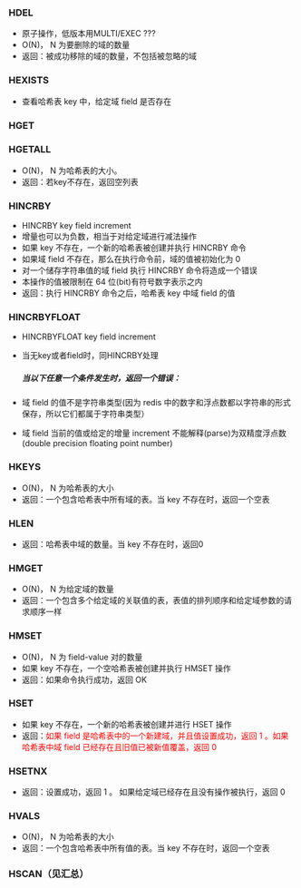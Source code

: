 ### HDEL
* 原子操作，低版本用MULTI/EXEC ???
* O(N)， N 为要删除的域的数量
* 返回：被成功移除的域的数量，不包括被忽略的域


### HEXISTS
* 查看哈希表 key 中，给定域 field 是否存在

### HGET

### HGETALL
* O(N)， N 为哈希表的大小。
* 返回：若key不存在，返回空列表

### HINCRBY
* HINCRBY key field increment
* 增量也可以为负数，相当于对给定域进行减法操作
* 如果 key 不存在，一个新的哈希表被创建并执行 HINCRBY 命令
* 如果域 field 不存在，那么在执行命令前，域的值被初始化为 0 
* 对一个储存字符串值的域 field 执行 HINCRBY 命令将造成一个错误
* 本操作的值被限制在 64 位(bit)有符号数字表示之内
* 返回：执行 HINCRBY 命令之后，哈希表 key 中域 field 的值

### HINCRBYFLOAT
* HINCRBYFLOAT key field increment
* 当无key或者field时，同HINCRBY处理

    ##### 当以下任意一个条件发生时，返回一个错误：
* 域 field 的值不是字符串类型(因为 redis 中的数字和浮点数都以字符串的形式保存，所以它们都属于字符串类型）
* 域 field 当前的值或给定的增量 increment 不能解释(parse)为双精度浮点数(double precision floating point number)

### HKEYS
* O(N)， N 为哈希表的大小
* 返回：一个包含哈希表中所有域的表。当 key 不存在时，返回一个空表


### HLEN
* 返回：哈希表中域的数量。当 key 不存在时，返回0

### HMGET
* O(N)， N 为给定域的数量
* 返回：一个包含多个给定域的关联值的表，表值的排列顺序和给定域参数的请求顺序一样

### HMSET

* O(N)， N 为 field-value 对的数量
* 如果 key 不存在，一个空哈希表被创建并执行 HMSET 操作
* 返回：如果命令执行成功，返回 OK 

### HSET

* 如果 key 不存在，一个新的哈希表被创建并进行 HSET 操作
* 返回：<font color="red">如果 field 是哈希表中的一个新建域，并且值设置成功，返回 1 。如果哈希表中域 field 已经存在且旧值已被新值覆盖，返回 0 </font>

### HSETNX
* 返回：设置成功，返回 1 。
如果给定域已经存在且没有操作被执行，返回 0 


### HVALS
* O(N)， N 为哈希表的大小
* 返回：一个包含哈希表中所有值的表。当 key 不存在时，返回一个空表

### HSCAN（见汇总）







